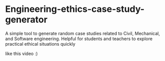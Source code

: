 # Engineering-ethics-case-study-generator
A simple tool to generate random case studies related to Civil, Mechanical, and Software engineering. Helpful for students and teachers to explore practical ethical situations quickly

like this video :)
